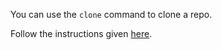 You can use the `clone` command to clone a repo.

Follow the instructions given [here](https://help.github.com/articles/cloning-a-repository/).
